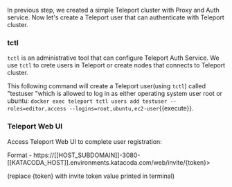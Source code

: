 


In previous step, we created a simple Teleport cluster with Proxy and Auth service. Now let's create a Teleport user that can authenticate with Teleport cluster.

### tctl
`tctl` is an administrative tool that can configure Teleport Auth Service. We use `tctl` to crete users in Teleport or create nodes that connects to Teleport cluster.


This following command will create a Teleport user(using `tctl`) called "testuser "which is allowed to log in as either operating system user root or ubuntu:
`docker exec teleport tctl users add testuser --roles=editor,access --logins=root,ubuntu,ec2-user`{{execute}}.

### Teleport Web UI
Access Teleport Web UI to complete user registration:

Format - https://[[HOST_SUBDOMAIN]]-3080-[[KATACODA_HOST]].environments.katacoda.com/web/invite/{token}>

(replace {token} with invite token value printed in terminal)